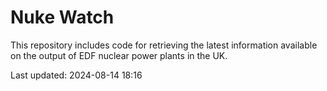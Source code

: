 # Nuke Watch

This repository includes code for retrieving the latest information available on the output of EDF nuclear power plants in the UK.

Last updated: 2024-08-14 18:16